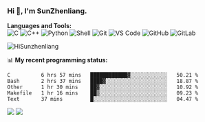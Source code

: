 
### Hi 👋, I'm SunZhenliang.



**Languages and Tools:**  
![C](https://img.shields.io/badge/-00599C?style=flat-square&logo=c&logoColor=white)
![C++](https://img.shields.io/badge/-C++-00599C?style=flat-square&logo=c%2B%2B&logoColor=white)
![Python](https://img.shields.io/badge/-Python-8fcfd1?style=flat-square&logo=Python)
![Shell](https://img.shields.io/badge/-Shell-blasck?style=flat-square&logo=Shell)
![Git](https://img.shields.io/badge/-Git-black?style=flat-square&logo=git)
![VS Code](https://img.shields.io/badge/-VS%20Code-007ACC?style=flat-square&logo=visual-studio-code)
![GitHub](https://img.shields.io/badge/-GitHub-181717?style=flat-square&logo=github)
![GitLab](https://img.shields.io/badge/-GitLab-FCA121?style=flat-square&logo=gitlab)

<img   src="https://github-readme-stats.vercel.app/api?username=HiSunzhenliang&count_private=true&show_icons=true" alt="HiSunzhenliang" />

📊 **My recent programming status:**
<!--START_SECTION:waka-->
```text
C          6 hrs 57 mins   ████████████▓░░░░░░░░░░░░   50.21 % 
Bash       2 hrs 37 mins   ████▓░░░░░░░░░░░░░░░░░░░░   18.87 % 
Other      1 hr 30 mins    ██▓░░░░░░░░░░░░░░░░░░░░░░   10.92 % 
Makefile   1 hr 16 mins    ██▒░░░░░░░░░░░░░░░░░░░░░░   09.23 % 
Text       37 mins         █░░░░░░░░░░░░░░░░░░░░░░░░   04.47 % 
```
<!--END_SECTION:waka-->
[![](https://img.shields.io/ubuntu/v/ubuntu-wallpapers)](https://kubuntu.org/)
![](https://visitor-badge.glitch.me/badge?page_id=HiSunzhenliang.readme)

